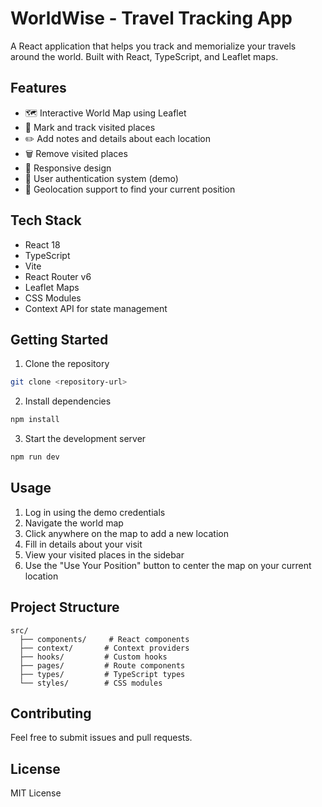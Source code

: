 # WorldWise - Travel Tracking App

A React application that helps you track and memorialize your travels around the world. Built with React, TypeScript, and Leaflet maps.

## Features

- 🗺️ Interactive World Map using Leaflet
- 📍 Mark and track visited places
- ✏️ Add notes and details about each location
- 🗑️ Remove visited places
- 📱 Responsive design
- 🔐 User authentication system (demo)
- 📍 Geolocation support to find your current position

## Tech Stack

- React 18
- TypeScript
- Vite
- React Router v6
- Leaflet Maps
- CSS Modules
- Context API for state management

## Getting Started

1. Clone the repository
```bash
git clone <repository-url>
```

2. Install dependencies
```bash
npm install
```

3. Start the development server
```bash
npm run dev
```

## Usage

1. Log in using the demo credentials
2. Navigate the world map
3. Click anywhere on the map to add a new location
4. Fill in details about your visit
5. View your visited places in the sidebar
6. Use the "Use Your Position" button to center the map on your current location

## Project Structure

```
src/
  ├── components/     # React components
  ├── context/       # Context providers
  ├── hooks/         # Custom hooks
  ├── pages/         # Route components
  ├── types/         # TypeScript types
  └── styles/        # CSS modules
```

## Contributing

Feel free to submit issues and pull requests.

## License

MIT License
